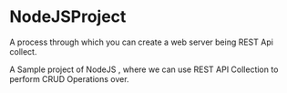 # NodeJSProject
A process through which you can create a web server being REST Api collect.

A Sample project of NodeJS , where we can use REST API Collection to perform CRUD Operations over.
